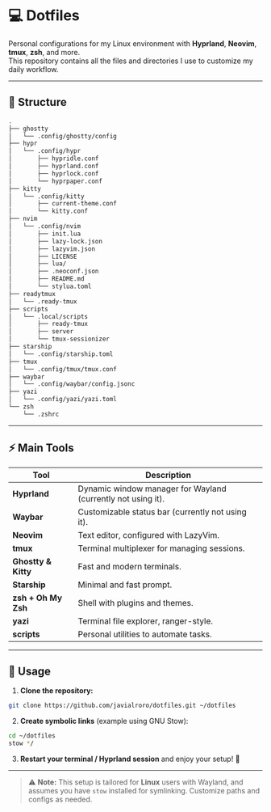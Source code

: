 
# 💻 Dotfiles

Personal configurations for my Linux environment with **Hyprland**, **Neovim**, **tmux**, **zsh**, and more.  
This repository contains all the files and directories I use to customize my daily workflow.  

---

## 📂 Structure

```bash
.
├── ghostty
│   └── .config/ghostty/config
├── hypr
│   └── .config/hypr
│       ├── hypridle.conf
│       ├── hyprland.conf
│       ├── hyprlock.conf
│       └── hyprpaper.conf
├── kitty
│   └── .config/kitty
│       ├── current-theme.conf
│       └── kitty.conf
├── nvim
│   └── .config/nvim
│       ├── init.lua
│       ├── lazy-lock.json
│       ├── lazyvim.json
│       ├── LICENSE
│       ├── lua/
│       ├── .neoconf.json
│       ├── README.md
│       └── stylua.toml
├── readytmux
│   └── .ready-tmux
├── scripts
│   └── .local/scripts
│       ├── ready-tmux
│       ├── server
│       └── tmux-sessionizer
├── starship
│   └── .config/starship.toml
├── tmux
│   └── .config/tmux/tmux.conf
├── waybar
│   └── .config/waybar/config.jsonc
├── yazi
│   └── .config/yazi/yazi.toml
└── zsh
    └── .zshrc
````

---

## ⚡ Main Tools

| Tool                | Description                                   |
| ------------------- | --------------------------------------------- |
| **Hyprland**        | Dynamic window manager for Wayland (currently not using it).           |
| **Waybar**          | Customizable status bar (currently not using it).                      |
| **Neovim**          | Text editor, configured with LazyVim. |
| **tmux**            | Terminal multiplexer for managing sessions.   |
| **Ghostty & Kitty** | Fast and modern terminals.                    |
| **Starship**        | Minimal and fast prompt.                      |
| **zsh + Oh My Zsh** | Shell with plugins and themes.                |
| **yazi**            | Terminal file explorer, ranger-style.         |
| **scripts**         | Personal utilities to automate tasks.         |

---

## 🚀 Usage

1. **Clone the repository:**

```bash
git clone https://github.com/javialroro/dotfiles.git ~/dotfiles
```

2. **Create symbolic links** (example using GNU Stow):

```bash
cd ~/dotfiles
stow */
```

3. **Restart your terminal / Hyprland session** and enjoy your setup! 🎉

---

> ⚠️ **Note:** This setup is tailored for **Linux** users with Wayland, and assumes you have `stow` installed for symlinking.
> Customize paths and configs as needed.

```
